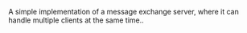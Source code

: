 
A simple implementation of a message exchange server, where it can handle multiple clients at the same time..
